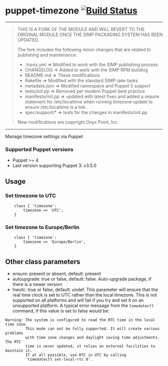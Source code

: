 # puppet-timezone [![Build Status](https://secure.travis-ci.org/saz/puppet-timezone.png)](http://travis-ci.org/saz/puppet-timezone)

----
>
> THIS IS A FORK OF THE MODULE AND WILL REVERT TO THE ORIGINAL MODULE ONCE THE
> SIMP PACKAGING SYSTEM HAS BEEN UPDATED.
>
> The fork includes the following minor changes that are related to publishing
> and maintenance:
>   - .travis.yml       => Modified to work with the SIMP publishing process
>   - CHANGELOG         => Added to work with the SIMP RPM building
>   - README.md         => These modifications
>   - Rakefile          => Modified with the standard SIMP rake tasks
>   - metadata.json     => Modified namespace and Puppet 5 support
>   - tests/init.pp     => Removed per modern Puppet best practice
>   - manifests/init.pp => updated with latest fixes and added a require statement
>                          for /etc/localtime when running timezone update to ensure
>                          /etc/localtime is a link.
>   - spec/support/*    => tests for the changes in manifests/init.pp
>
> New modifications are copyright Onyx Point, Inc.
>
----

Manage timezone settings via Puppet

### Supported Puppet versions
* Puppet >= 4
* Last version supporting Puppet 3: v3.5.0

## Usage

### Set timezone to UTC
```
    class { 'timezone':
        timezone => 'UTC',
    }
```

### Set timezone to Europe/Berlin
```
    class { 'timezone':
        timezone => 'Europe/Berlin',
    }
```

## Other class parameters
* ensure: present or absent, default: present
* autoupgrade: true or false, default: false. Auto-upgrade package, if there is a newer version
* hwutc: true or false, default: undef. This parameter will ensure that the real time clock is set to UTC rather than the local timezone. This is not supported on all platforms and will fail if you try and set it on an unsupported platform. A typical error message from the ```timedatectl``` command, if this value is set to false would be:
```
Warning: The system is configured to read the RTC time in the local time zone.
         This mode can not be fully supported. It will create various problems
         with time zone changes and daylight saving time adjustments. The RTC
         time is never updated, it relies on external facilities to maintain it.
         If at all possible, use RTC in UTC by calling
         'timedatectl set-local-rtc 0'.
```
